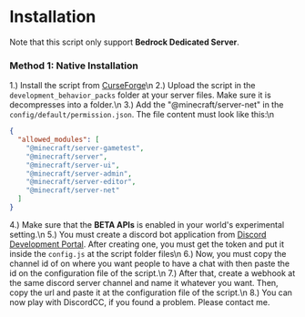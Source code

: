 # Installation
Note that this script only support **Bedrock Dedicated Server**.

### Method 1: Native Installation
1.) Install the script from [CurseForge](https://www.curseforge.com/minecraft-bedrock/addons/discordcc)\n
2.) Upload the script in the `development_behavior_packs` folder at your server files. Make sure it is decompresses into a folder.\n
3.) Add the "@minecraft/server-net" in the `config/default/permission.json`. The file content must look like this:\n
```json
{
  "allowed_modules": [
    "@minecraft/server-gametest",
    "@minecraft/server",
    "@minecraft/server-ui",
    "@minecraft/server-admin",
    "@minecraft/server-editor",
    "@minecraft/server-net"
  ]
}
```
4.) Make sure that the **BETA APIs** is enabled in your world's experimental setting.\n
5.) You must create a discord bot application from [Discord Development Portal](https://discord.com/developers/applications). After creating one, you must get the token and put it inside the `config.js` at the script folder files\n
6.) Now, you must copy the channel id of on where you want people to have a chat with then paste the id on the configuration file of the script.\n
7.) After that, create a webhook at the same discord server channel and name it whatever you want. Then, copy the url and paste it at the configuration file of the script.\n
8.) You can now play with DiscordCC, if you found a problem. Please contact me.
